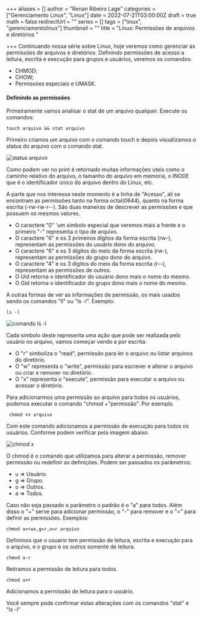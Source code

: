 +++
aliases = []
author = "Renan Ribeiro Lage"
categories = ["Gerenciamento Linux", "Linux"]
date = 2022-07-21T03:00:00Z
draft = true
math = false
redirectUrl = ""
series = []
tags = ["linux", "gerenciamentolinux"]
thumbnail = ""
title = "Linux: Permissões de arquivos e diretórios  "

+++
Continuando nossa série sobre Linux, hoje veremos como gerenciar as permissões de arquivos e diretórios. Definindo permissões de acesso a leitura, escrita e execução para grupos e usuários, veremos os comandos:

* CHMOD;
* CHOW;
* Permissões especiais e UMASK.

#### Definindo as permissões

Primeiramente vamos analisar o stat de um arquivo qualquer. Execute os comandos:

    touch arquivo && stat arquivo

Primeiro criamos um arquivo com o comando touch e depois visualizamos o status do arquivo com o comando stat.

![status arquivo](/uploads/stat_arquivo.png "status arquivo")

Como podem ver no print é retornado muitas informações uteis como o caminho relativo do arquivo, o tamanho do arquivo em memoria, o INODE que é o identificador único do arquivo dentro do Linux, etc.

A parte que nos interessa neste momento é a linha de "Acesso", ali se encontram as permissões tanto na forma octal(0644), quanto na forma escrita (-rw-rw-r--). São duas maneiras de descrever as permissões e que possuem os mesmos valores.

* O caractere "0" 'um simbolo especial que veremos mais a frente e o primeiro "-" representa o tipo de arquivo.
* O caractere "6" e os 3 primeiros dígitos da forma escrita (rw-), representam as permissões do usuário  dono do arquivo.
* O caractere "6" e os 3 dígitos do meio da forma escrita (rw-), representam as permissões do grupo dono do arquivo.
* O caractere "4" e os 3 dígitos do meio da forma escrita (r--), representam as permissões de outros.
* O Uid retorna o identificador do usuário dono mais o nome do mesmo.
* O Gid retorna o identificador do grupo dono mais o nome do mesmo.

A outras formas de ver as informações de permissão, os mais usados sendo os comandos "ll" ou "ls -l". Exemplo:

    ls -l

![comando ls -l](/uploads/ls-l.png "comando ls -l")

Cada simbolo deste representa uma ação que pode ser realizada pelo usuário no arquivo, vamos começar vendo a por escrita:

* O "r" simboliza o "read", permissão para ler o arquivo ou listar arquivos do diretório.
* O "w" representa o "write", permissão para escrever e alterar o arquivo ou criar e remover no diretório .
* O "x" representa o "execute", permissão para executar o arquivo ou acessar o diretório.

Para adicionarmos uma permissão ao arquivo para todos os usuários, podemos executar o comando "chmod +"permissão". Por exemplo.

     chmod +x arquivo

Com este comando adicionamos a permissão de execução para todos os usuários. Conforme podem verificar pela imagem abaixo.

 ![chmod x](/uploads/chmod-x.png "chmod x")

O chmod é o comando que utilizamos para alterar  a permissão, remover permissão ou redefinir as definições. Podem ser passados os parâmetros:

* u => Usuário.
* g => Grupo.
* o => Outros.
* a => Todos.

Caso não seja passado o parâmetro o padrão é o "a" para todos. Além disso o "+" serve para adicionar permissão, o "-" para remover e o "=" para definir as permissões. Exemplos:

    chmod u=rwx,g=r,o=r arquivo

Definimos que o usuario tem permissão de leitura, escrita e execução para o arquivo, e o grupo e os outros somente de leitura.

    chmod a-r

Retiramos a permissão de leitura para todos.

    chmod u+r

Adicionamos a permissão de leitura para o usuário.

Você sempre pode confirmar estas alterações com os comandos "stat" e "ls -l"  
